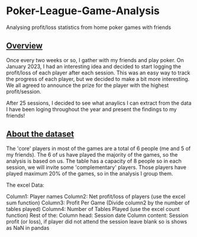 # Poker-League-Game-Analysis
Analysing profit/loss statistics from home poker games with friends

## <u>Overview</u>
Once every two weeks or so, I gather with my friends and play poker. On January 2023, I had an interesting idea and decided to start logging the profit/loss of each player after each session. This was an easy way to track the progress of each player, but we decided to make a bit more interesting. We all agreed to announce the prize for the player with the highest profit/session.

After 25 sessions, I decided to see what anaylics I can extract from the data I have been loging throughout the year and present the findings to my friends! 

## <u>About the dataset</u>
The 'core' players in most of the games are a total of 6 people (me and 5 of my friends). The 6 of us have played the majority of the games, so the analysis is based on us. The table has a capacity of 8 people so in each session, we will invite some 'complementary' players. Those players have played maximum 20% of the games, so in the analysis I group them. 

The excel Data:

Column1: Player names
Column2: Net profit/loss of players (use the excel sum function)
Column3: Profit Per Game (Divide column2 by the number of tables played)
Column4: Number of Tables Played (use the excel count function)
Rest of the: 
  Column head: Session date
  Column content: Session profit (or loss), if player did not attend the session leave blank so is shows as NaN in pandas

